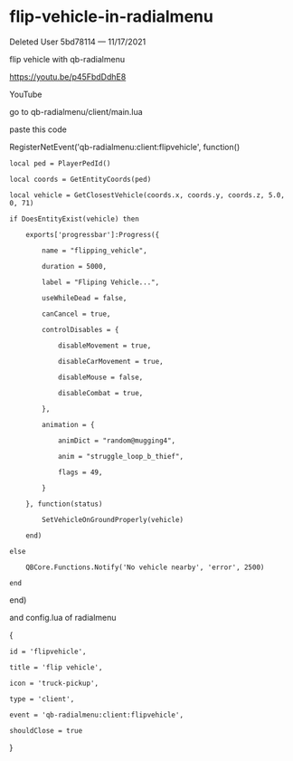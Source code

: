 # flip-vehicle-in-radialmenu 
Deleted User 5bd78114 — 11/17/2021

flip vehicle with qb-radialmenu

https://youtu.be/p45FbdDdhE8

YouTube

go to qb-radialmenu/client/main.lua

paste this code







RegisterNetEvent('qb-radialmenu:client:flipvehicle', function()

    local ped = PlayerPedId()

    local coords = GetEntityCoords(ped)

    local vehicle = GetClosestVehicle(coords.x, coords.y, coords.z, 5.0, 0, 71)

    if DoesEntityExist(vehicle) then

        exports['progressbar']:Progress({

            name = "flipping_vehicle",

            duration = 5000,

            label = "Fliping Vehicle...",

            useWhileDead = false,

            canCancel = true,

            controlDisables = {

                disableMovement = true,

                disableCarMovement = true,

                disableMouse = false,

                disableCombat = true,

            },

            animation = {

                animDict = "random@mugging4",

                anim = "struggle_loop_b_thief",

                flags = 49,

            }

        }, function(status)

            SetVehicleOnGroundProperly(vehicle)

        end)

    else

        QBCore.Functions.Notify('No vehicle nearby', 'error', 2500) 

    end

end)


and config.lua of radialmenu


{

    id = 'flipvehicle',

    title = 'flip vehicle',

    icon = 'truck-pickup',

    type = 'client',

    event = 'qb-radialmenu:client:flipvehicle',

    shouldClose = true

 }

